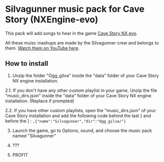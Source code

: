 # Silvagunner music pack for Cave Story (NXEngine-evo)
This pack will add songs to hear in the game [Cave Story NX evo](https://github.com/nxengine/nxengine-evo).

All these muisc mashups are made by the Silvagunner crew and belongs to them. [Watch them on YouTube here](https://www.youtube.com/watch?v=4RtJVxJ7qH4&list=PLL0CQjrcN8D1vxrcD6Q3bbQtNKw8kdhTt).

## How to install
1. Unzip the folder "Ogg_gilva" inside the "data" folder of your Cave Story NX engine installation.

2.1. If you don't have any other custom playlist in your game, Unzip the file "music_dirs.json" inside 
     the "data" folder of your Cave Story NX engine installation. (Replace if prompted)
   
2.2. If you have other custom playlists, open the "music_dirs.json" of your Cave Story installation 
     and add the following code behind the last } and before the ] :
	`,{"name":"Silvagunner","dir":"Ogg_gilva/"}`

3. Launch the game, go to Options, sound, and choose the music pack named "Silvagunner"

4. ???

5. PROFIT
